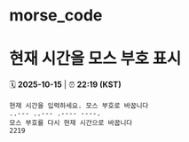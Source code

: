 # morse_code
# 현재 시간을 모스 부호 표시
<!-- MORSE_TIME_START -->
🗓️ **2025-10-15** | ⏰ **22:19 (KST)**

```
현재 시간을 입력하세요. 모스 부호로 바꿉니다
..--- ..--- .---- ----.
모스 부호를 다시 현재 시간으로 바꿉니다
2219
```
<!-- MORSE_TIME_END -->
